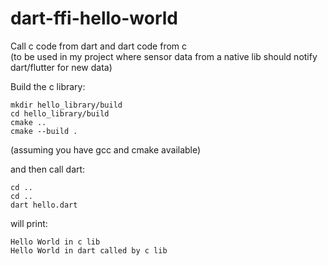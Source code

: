 # dart-ffi-hello-world

Call c code from dart and dart code from c  
(to be used in my project where sensor data from a native lib should notify dart/flutter for new data)

Build the c library:
```
mkdir hello_library/build
cd hello_library/build
cmake ..
cmake --build .
```
(assuming you have gcc and cmake available)

and then call dart:
```
cd ..
cd ..
dart hello.dart
```
will print:
```
Hello World in c lib
Hello World in dart called by c lib
```